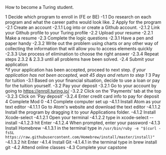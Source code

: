 How to become a Turing student.

1 Decide which program to enroll in (FE or BE)
  -1.1 Do research on each program and what the career paths would look like.
2 Apply for the program
  -2.1 Create an account
    -2.1.1 Log into or create a Github account.
    -2.1.2 Link your Github profile to your Turing profile
  -2.2 Upload your resume
    -2.2.1 Make a resume
  -2.3 Complete the logic questions
    -2.3.1 Have a pen and paper handy
    -2.3.2 Write out the problem using charts or any other way of collecting the information that will allow you to access elements quickly
    -2.3.3 Use process of elimination to choose the right answer
    -2.3.4 Repeat steps 2.3.2 & 2.3.3 until all problems have been solved.
  -2.4 Submit your application  
*if your application has been accepted, proceed to next step.
*if your application has not been accepted, wait 45 days and return to step 1*
3 Pay for tuition
  -3.1 Based on your financial situation, decide to use a loan or pay for the tuition yourself.
  -3.2 Pay your deposit
    -3.2.1 Go to your account by going to https://enroll.turing.io/
    -3.2.2 Click on the 'Payments' tab at the top
    -3.2.3 Click on 'Pay deposit'
    -3.2.4 Enter credit card info to pay for deposit
4 Complete Mod 0
  -4.1 Complete computer set up
    -4.1.1 Install Atom as your text editor
      -4.1.1.1 Go to Atom's website and download the text editor
      -4.1.1.2 Install the program by dragging it to your Applications folder.
    -4.1.2 Install Xcode-select
      -4.1.2.1 Open your terminal
      -4.1.2.2 type in xcode-select --install
      -4.1.2.3 hit Enter
      -4.1.2.4 When prompted, enter your password
    -4.1.3 Install Homebrew
      -4.1.3.1 in the terminal type in `/usr/bin/ruby -e "$(curl -fsSL https://raw.githubusercontent.com/Homebrew/install/master/install)"`
      -4.1.3.2 hit Enter
    -4.1.4 Install Git
      -4.1.4.1 in the terminal type in brew install git
  -4.2 Attend online classes
  -4.3 Complete your capstone
